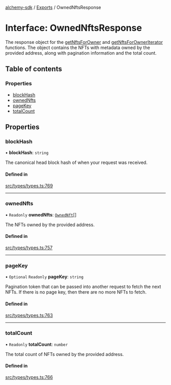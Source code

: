 [alchemy-sdk](../README.md) / [Exports](../modules.md) / OwnedNftsResponse

# Interface: OwnedNftsResponse

The response object for the [getNftsForOwner](../classes/NftNamespace.md#getnftsforowner) and
[getNftsForOwnerIterator](../classes/NftNamespace.md#getnftsforowneriterator) functions. The object contains the NFTs with
metadata owned by the provided address, along with pagination information and
the total count.

## Table of contents

### Properties

- [blockHash](OwnedNftsResponse.md#blockhash)
- [ownedNfts](OwnedNftsResponse.md#ownednfts)
- [pageKey](OwnedNftsResponse.md#pagekey)
- [totalCount](OwnedNftsResponse.md#totalcount)

## Properties

### blockHash

• **blockHash**: `string`

The canonical head block hash of when your request was received.

#### Defined in

[src/types/types.ts:769](https://github.com/alchemyplatform/alchemy-sdk-js/blob/aeb51c8/src/types/types.ts#L769)

___

### ownedNfts

• `Readonly` **ownedNfts**: [`OwnedNft`](OwnedNft.md)[]

The NFTs owned by the provided address.

#### Defined in

[src/types/types.ts:757](https://github.com/alchemyplatform/alchemy-sdk-js/blob/aeb51c8/src/types/types.ts#L757)

___

### pageKey

• `Optional` `Readonly` **pageKey**: `string`

Pagination token that can be passed into another request to fetch the next
NFTs. If there is no page key, then there are no more NFTs to fetch.

#### Defined in

[src/types/types.ts:763](https://github.com/alchemyplatform/alchemy-sdk-js/blob/aeb51c8/src/types/types.ts#L763)

___

### totalCount

• `Readonly` **totalCount**: `number`

The total count of NFTs owned by the provided address.

#### Defined in

[src/types/types.ts:766](https://github.com/alchemyplatform/alchemy-sdk-js/blob/aeb51c8/src/types/types.ts#L766)
